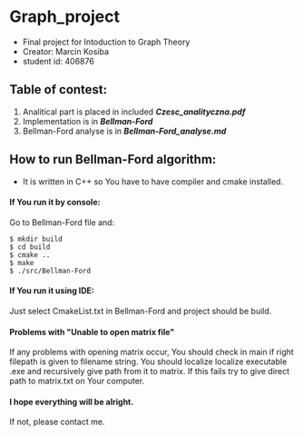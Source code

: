 # Graph_project
* Final project for Intoduction to Graph Theory
* Creator: Marcin Kosiba 
* student id: 406876

## Table of contest:
1. Analitical part is placed in included ***Czesc_analityczna.pdf***
2. Implementation is in ***Bellman-Ford***
3. Bellman-Ford analyse is in ***Bellman-Ford_analyse.md***

## How to run Bellman-Ford algorithm:
* It is written in C++ so You have to have compiler and cmake installed.
#### If You run it by console:
Go to Bellman-Ford file and:

```
$ mkdir build
$ cd build
$ cmake ..
$ make 
$ ./src/Bellman-Ford
```

#### If You run it using IDE:
Just select CmakeList.txt in Bellman-Ford and project should be build.

#### Problems with "Unable to open matrix file"
If any problems with opening matrix occur, You should check in main if right filepath is given to filename string.
You should localize localize executable .exe and recursively give path from it to matrix.
If this fails try to give direct path to matrix.txt on Your computer.

#### I hope everything will be alright. 
If not, please contact me.
